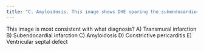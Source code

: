 ```yaml
---
title: "C. Amyloidosis. This image shows DHE sparing the subendocardium in a somewhat patchy distribution (arrows); this is most consistent with amyloidosis. There is no pericardial thickening to suggest constrictive pericarditis. Transmural and subendocardial infarctions would have DHE in a coronary artery distribution. VSD would demonstrate a connection between the ventricles."
---
```

This image is most consistent with what diagnosis?
A) Transmural infarction
B) Subendocardial infarction
C) Amyloidosis
D) Constrictive pericarditis
E) Ventricular septal defect

